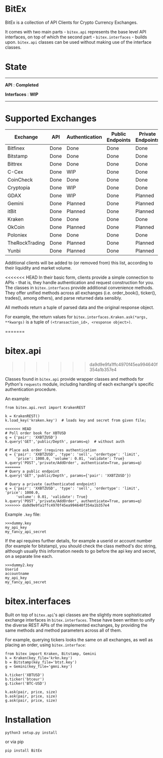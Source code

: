 # BitEx
BitEx is a collection of API Clients for Crypto Currency Exchanges.

It comes with two main parts - `bitex.api` represents the base level API
interfaces, on top of which the second part - `bitex.interfaces` - builds upon.
`bitex.api` classes can be used without making use of the interface classes.


# State
--------------------------------

**API** : **Completed**

**Interfaces** : **WIP**

--------------------------------


# Supported Exchanges

| Exchange       | API  | Authentication | Public Endpoints | Private Endpoints | Formatters | Tests |
|----------------|------|----------------|------------------|-------------------|------------|-------|
| Bitfinex       | Done | Done           | Done             | Done              | WIP        | WIP   |
| Bitstamp       | Done | Done           | Done             | Done              | WIP        | WIP   |
| Bittrex        | Done | Done           | Done             | Done              | WIP        | WIP   |
| C-Cex          | Done | WIP            | Done             | Done              | Planned    | WIP   |
| CoinCheck      | Done | Done           | Done             | Done              | Planned    | WIP   |
| Cryptopia      | Done | WIP            | Done             | Done              | Planned    | WIP   |
| GDAX           | Done | WIP            | Done             | Planned           | Planned    | WIP   |
| Gemini         | Done | Planned        | Done             | Planned           | Planned    | WIP   |
| itBit          | Done | Planned        | Done             | Planned           | Planned    | WIP   |
| Kraken         | Done | Done           | Done             | Done              | WIP        | WIP   |
| OkCoin         | Done | Planned        | Done             | Planned           | Planned    | WIP   |
| Poloniex       | Done | Done           | Done             | Done              | WIP        | WIP   |
| TheRockTrading | Done | Planned        | Done             | Planned           | Planned    | WIP   |
| Yunbi          | Done | Planned        | Done             | Planned           | Planned    | WIP   |


Additional clients will be added to (or removed from) this list, 
according to their liquidity and market volume.

<<<<<<< HEAD
In their basic form, clients provide a simple connection to APIs - that 
is, they handle authentication and request construction for you. The 
classes in `bitex.interfaces` provide additional convenience methods.
They offer unified methods across all exchanges (i.e. order_book(), 
ticker(), trades(), among others), and parse returned data sensibly.

All methods return a tuple of parsed data and the original 
response object.

For example, the return values for 
`bitex.interfaces.Kraken.ask(*args, **kwargs)` is a tuple of 
`(<transaction_id>, <response object>)`.

=======
# bitex.api
>>>>>>> da9d9e9fa1ffc4970f45ea994640f354a1b357e4

Classes found in `bitex.api` provide wrapper classes and methods for Python's
`requests` module, including handling of each exchange's specific authentication
procedure.

An example:
```
from bitex.api.rest import KrakenREST

k = KrakenREST()
k.load_key('kraken.key')  # loads key and secret from given file;

<<<<<<< HEAD
# Poll order book for XBTUSD
q = {'pair': 'XXBTZUSD'}
k.query('GET','public/Depth', params=q)  # without auth

# Place ask order (requires authentication
q = {'pair': 'XXBTZUSD', 'type': 'sell', 'ordertype': 'limit',
     'price': 1000.0, 'volume': 0.01, 'validate': True}
k.query('POST','private/AddOrder', authenticate=True, params=q) 
=======
# Query a public endpoint
k.query('GET','public/Depth', params={'pair': 'XXBTZUSD'})

# Query a private (authenticated endpoint)
q = {'pair': 'XXBTZUSD', 'type': 'sell', 'ordertype': 'limit', 'price': 1000.0,
     'volume': 0.01, 'validate': True}
k.query('POST','private/AddOrder', authenticate=True, params=q)
>>>>>>> da9d9e9fa1ffc4970f45ea994640f354a1b357e4

```

Example `.key` file:
```
>>>dummy.key
my_api_key
my_fancy_api_secret
```

If the api requires further details, for example a userid or account 
number (for example for bitstamp), you should check the class method's doc string,
although usually this information needs to go before the api key
and secret, on a separate line each.
```
>>>dummy2.key
Userid
accountname
my_api_key
my_fancy_api_secret
```

# bitex.interfaces

Built on top of `bitex.api`'s api classes are the slightly more sophisticated
exchange interfaces in `bitex.interfaces`. These have been written to unify
the diverse REST APIs of the implemented exchanges, by providing the same methods and method parameters
across all of them.

For example, querying tickers looks the same on all exchanges, as well as
placing an order, using `bitex.interface`:

```
from bitex import Kraken, Bitstamp, Gemini
k = Kraken(key_file='krkn.key')
b = Bitstamp(key_file='btst.key')
g = Gemini(key_file='gmni.key')

k.ticker('XBTUSD')
b.ticker('btceur')
g.ticker('BTC-USD')

k.ask(pair, price, size)
b.ask(pair, price, size)
g.ask(pair, price, size)
```


# Installation
`python3 setup.py install`

or via pip

`pip install BitEx`









